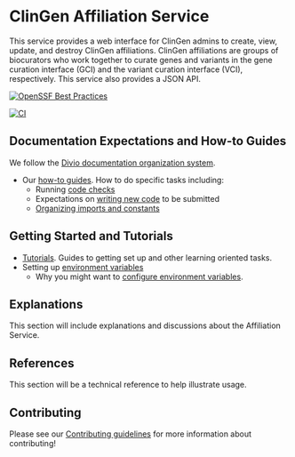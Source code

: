# ClinGen Affiliation Service

This service provides a web interface for ClinGen admins to create, view,
update, and destroy ClinGen affiliations. ClinGen affiliations are groups of
biocurators who work together to curate genes and variants in the gene curation
interface (GCI) and the variant curation interface (VCI), respectively. This
service also provides a JSON API.

[![OpenSSF Best Practices](https://www.bestpractices.dev/projects/8941/badge)](https://www.bestpractices.dev/projects/8941)

[![CI](https://github.com/clingen/stanford-affils/actions/workflows/check.yml/badge.svg)](https://github.com/ClinGen/stanford-affils/actions)

## Documentation Expectations and How-to Guides

We follow the
[Divio documentation organization system](https://documentation.divio.com/introduction.html).

- Our [how-to guides](./doc/how-to.md). How to do specific tasks including:
  - Running [code checks](./doc/how-to.md#run-code-checks)
  - Expectations on
    [writing new code](./doc/how-to.md#write-code-that-can-be-submitted-to-the-main-branch)
    to be submitted
  - [Organizing imports and constants](./doc/how-to.md#organize-imports-and-constants)

## Getting Started and Tutorials

- [Tutorials](./tutorials.md#get-started). Guides to getting set up and other
  learning oriented tasks.
- Setting up [environment variables](./how-to.md#environment-variables)
  - Why you might want to
    [configure environment variables](https://12factor.net/config).

## Explanations

This section will include explanations and discussions about the Affiliation
Service.

## References

This section will be a technical reference to help illustrate usage.

## Contributing

Please see our [Contributing guidelines](./CONTRIBUTING.md) for more information
about contributing!
